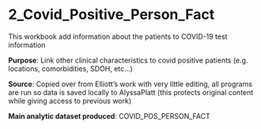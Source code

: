 # 2_Covid_Positive_Person_Fact
This workbook add information about the patients to COVID-19 test information

**Purpose**:                       Link other clinical characteristics to covid positive patients (e.g. locations, comorbidities, SDOH, etc…) 

**Source**:                         Copied over from Elliott’s work with very little editing, all programs are run so data is saved locally to 
                                    AlyssaPlatt (this protects original content while giving access to previous work)

**Main analytic dataset produced**: COVID_POS_PERSON_FACT




